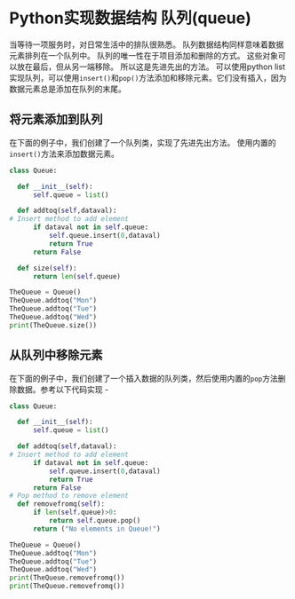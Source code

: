 # Python实现数据结构  队列(queue)

当等待一项服务时，对日常生活中的排队很熟悉。 队列数据结构同样意味着数据元素排列在一个队列中。 队列的唯一性在于项目添加和删除的方式。 这些对象可以放在最后，但从另一端移除。 所以这是先进先出的方法。 可以使用python list实现队列，可以使用`insert()`和`pop()`方法添加和移除元素。它们没有插入，因为数据元素总是添加在队列的末尾。

## 将元素添加到队列

在下面的例子中，我们创建了一个队列类，实现了先进先出方法。 使用内置的`insert()`方法来添加数据元素。

```python
class Queue:

  def __init__(self):
      self.queue = list()

  def addtoq(self,dataval):
# Insert method to add element
      if dataval not in self.queue:
          self.queue.insert(0,dataval)
          return True
      return False

  def size(self):
      return len(self.queue)

TheQueue = Queue()
TheQueue.addtoq("Mon")
TheQueue.addtoq("Tue")
TheQueue.addtoq("Wed")
print(TheQueue.size())
```

## 从队列中移除元素

在下面的例子中，我们创建了一个插入数据的队列类，然后使用内置的`pop`方法删除数据。参考以下代码实现 - 

```python
class Queue:

  def __init__(self):
      self.queue = list()

  def addtoq(self,dataval):
# Insert method to add element
      if dataval not in self.queue:
          self.queue.insert(0,dataval)
          return True
      return False
# Pop method to remove element
  def removefromq(self):
      if len(self.queue)>0:
          return self.queue.pop()
      return ("No elements in Queue!")

TheQueue = Queue()
TheQueue.addtoq("Mon")
TheQueue.addtoq("Tue")
TheQueue.addtoq("Wed")
print(TheQueue.removefromq())
print(TheQueue.removefromq())
```